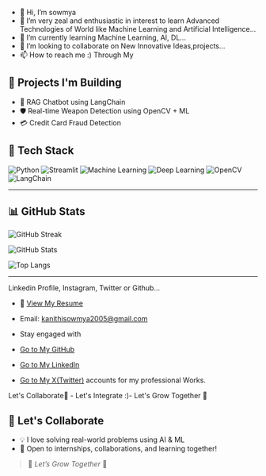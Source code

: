 - 👋 Hi, I’m sowmya 
- 👀 I’m very zeal and enthusiastic in interest to learn Advanced Technologies of World like Machine Learning and Artificial Intelligence...
- 🌱 I’m currently learning Machine Learning, AI, DL...
- 💞️ I’m looking to collaborate on New Innovative Ideas,projects...
- 📫 How to reach me :) Through My 

## 💼 Projects I'm Building
- 💬 RAG Chatbot using LangChain
- 🛡️ Real-time Weapon Detection using OpenCV + ML
- 💳 Credit Card Fraud Detection

## 🧠 Tech Stack
![Python](https://img.shields.io/badge/-Python-3776AB?logo=python&logoColor=white&style=for-the-badge)
![Streamlit](https://img.shields.io/badge/-Streamlit-FF4B4B?logo=streamlit&logoColor=white&style=for-the-badge)
![Machine Learning](https://img.shields.io/badge/-MachineLearning-150458?logo=MachineLearning&logoColor=white&style=for-the-badge)
![Deep Learning](https://img.shields.io/badge/-Deep--Learning-F7931E?logo=scikit-learn&logoColor=white&style=for-the-badge)
![OpenCV](https://img.shields.io/badge/-OpenCV-5C3EE8?logo=opencv&logoColor=white&style=for-the-badge)
![LangChain](https://img.shields.io/badge/-LangChain-000000?style=for-the-badge)

---

## 📊 GitHub Stats

![GitHub Streak](https://github-readme-streak-stats.herokuapp.com/?user=sowmya13531&theme=radical)

![GitHub Stats](https://github-readme-stats.vercel.app/api?username=sowmya13531&show_icons=true&theme=radical&include_all_commits=true&custom_title=Sowmya's%20GitHub%20Stats)

![Top Langs](https://github-readme-stats.vercel.app/api/top-langs/?username=sowmya13531&layout=compact&theme=radical)

---

Linkedin Profile, Instagram, Twitter or Github...
- 📄 [View My Resume](https://github.com/sowmya13531/sowmya13531/blob/main/Sowmya%20Kanithi%20Resume.pdf) 

- Email: kanithisowmya2005@gmail.com

- Stay engaged with
- [Go to My GitHub](https://github.com/sowmya13531)
- [Go to My LinkedIn](https://www.linkedin.com/in/sowmya-kanithi)
- [Go to My X(Twitter)](https://x.com/kanithisowmyaa) accounts for my professional Works.
  
Let's Collaborate🤝 - Let's Integrate :)- Let's Grow Together 🌱
## 🤝 Let's Collaborate
- 💡 I love solving real-world problems using AI & ML
- 🤝 Open to internships, collaborations, and learning together!


> 🌱 *Let’s Grow Together* 🌿
